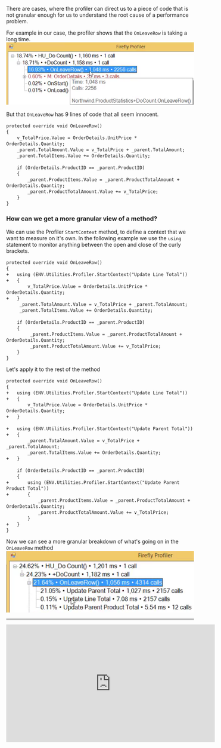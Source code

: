 ﻿﻿There are cases, where the profiler can direct us to a piece of code that is not granular enough for us to understand the root cause of a performance problem.

For example in our case, the profiler shows that the `OnLeaveRow` is taking a long time.
![2017 03 30 18H01 34](2017-03-30_18h01_34.png)

But that `OnLeaveRow` has 9 lines of code that all seem innocent.

```csdiff
protected override void OnLeaveRow()
{
    v_TotalPrice.Value = OrderDetails.UnitPrice * OrderDetails.Quantity;
    _parent.TotalAmount.Value = v_TotalPrice + _parent.TotalAmount;
    _parent.TotalItems.Value += OrderDetails.Quantity;

    if (OrderDetails.ProductID == _parent.ProductID)
    {
        _parent.ProductItems.Value = _parent.ProductTotalAmount + OrderDetails.Quantity;
        _parent.ProductTotalAmount.Value += v_TotalPrice;
    }
}
```

### How can we get a more granular view of a method?

We can use the Profiler `StartContext` method, to define a context that we want to measure on it's own.
In the following example we use the `using` statement to monitor anything between the open and close of the curly brackets.

```csdiff
protected override void OnLeaveRow()
{
+   using (ENV.Utilities.Profiler.StartContext("Update Line Total"))
+   {
        v_TotalPrice.Value = OrderDetails.UnitPrice * OrderDetails.Quantity;
+   }
     _parent.TotalAmount.Value = v_TotalPrice + _parent.TotalAmount;
     _parent.TotalItems.Value += OrderDetails.Quantity;

    if (OrderDetails.ProductID == _parent.ProductID)
    {
         _parent.ProductItems.Value = _parent.ProductTotalAmount + OrderDetails.Quantity;
         _parent.ProductTotalAmount.Value += v_TotalPrice;
    }
}
```


Let's apply it to the rest of the method
```csdiff
protected override void OnLeaveRow()
{
+   using (ENV.Utilities.Profiler.StartContext("Update Line Total"))
+   {
        v_TotalPrice.Value = OrderDetails.UnitPrice * OrderDetails.Quantity;
+   }

+   using (ENV.Utilities.Profiler.StartContext("Update Parent Total"))
+   {
        _parent.TotalAmount.Value = v_TotalPrice + _parent.TotalAmount;
        _parent.TotalItems.Value += OrderDetails.Quantity;
+   }

    if (OrderDetails.ProductID == _parent.ProductID)
    {
+       using (ENV.Utilities.Profiler.StartContext("Update Parent Product Total"))
+       {
            _parent.ProductItems.Value = _parent.ProductTotalAmount + OrderDetails.Quantity;
            _parent.ProductTotalAmount.Value += v_TotalPrice;
        }
+   }
}
```

Now we can see a more granular breakdown of what's going on in the `OnLeaveRow` method
![2017 03 30 18H13 39](2017-03-30_18h13_39.png)

---
<iframe width="560" height="315" src="https://www.youtube.com/embed/paalsTGeEBE?list=PL1DEQjXG2xnJYzlRYRjwUfqSc4Kx0yarM" frameborder="0" allowfullscreen></iframe>
